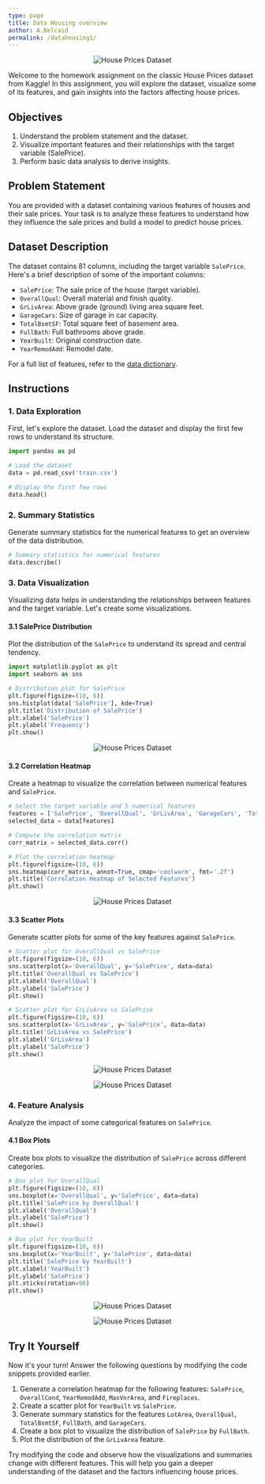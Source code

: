 ```yaml
---
type: page
title: Data Housing overview
author: A.Belcaid
permalink: /datahousing1/
---
```


<p align="center">
  <img src="{{ site.baseurl }}/static_files/kaggle_housing_logo.png" alt="House Prices Dataset">
</p>

Welcome to the homework assignment on the classic House Prices dataset from Kaggle! In this assignment, you will explore the dataset, visualize some of its features, and gain insights into the factors affecting house prices.

## Objectives
1. Understand the problem statement and the dataset.
2. Visualize important features and their relationships with the target variable (SalePrice).
3. Perform basic data analysis to derive insights.

## Problem Statement
You are provided with a dataset containing various features of houses and their sale prices. Your task is to analyze these features to understand how they influence the sale prices and build a model to predict house prices.

## Dataset Description
The dataset contains 81 columns, including the target variable `SalePrice`. Here's a brief description of some of the important columns:

- `SalePrice`: The sale price of the house (target variable).
- `OverallQual`: Overall material and finish quality.
- `GrLivArea`: Above grade (ground) living area square feet.
- `GarageCars`: Size of garage in car capacity.
- `TotalBsmtSF`: Total square feet of basement area.
- `FullBath`: Full bathrooms above grade.
- `YearBuilt`: Original construction date.
- `YearRemodAdd`: Remodel date.

For a full list of features, refer to the [data dictionary](https://www.kaggle.com/competitions/house-prices-advanced-regression-techniques/data).

## Instructions

### 1. Data Exploration
First, let's explore the dataset. Load the dataset and display the first few rows to understand its structure.

```python
import pandas as pd

# Load the dataset
data = pd.read_csv('train.csv')

# Display the first few rows
data.head()
```


### 2. Summary Statistics
Generate summary statistics for the numerical features to get an overview of the data distribution.

```python
# Summary statistics for numerical features
data.describe()
```


### 3. Data Visualization
Visualizing data helps in understanding the relationships between features and the target variable. Let's create some visualizations.

#### 3.1 SalePrice Distribution
Plot the distribution of the `SalePrice` to understand its spread and central tendency.

```python
import matplotlib.pyplot as plt
import seaborn as sns

# Distribution plot for SalePrice
plt.figure(figsize=(10, 6))
sns.histplot(data['SalePrice'], kde=True)
plt.title('Distribution of SalePrice')
plt.xlabel('SalePrice')
plt.ylabel('Frequency')
plt.show()
```

<p align="center">
  <img src="{{ site.baseurl }}/static_files/homework1/housing_disribution.png" alt="House Prices Dataset">
</p>

#### 3.2 Correlation Heatmap
Create a heatmap to visualize the correlation between numerical features and `SalePrice`.

```python
# Select the target variable and 5 numerical features
features = ['SalePrice', 'OverallQual', 'GrLivArea', 'GarageCars', 'TotalBsmtSF', 'YearBuilt']
selected_data = data[features]

# Compute the correlation matrix
corr_matrix = selected_data.corr()

# Plot the correlation heatmap
plt.figure(figsize=(10, 6))
sns.heatmap(corr_matrix, annot=True, cmap='coolwarm', fmt='.2f')
plt.title('Correlation Heatmap of Selected Features')
plt.show()
```

<p align="center">
  <img src="{{ site.baseurl }}/static_files/homework1/heatmap.png" alt="House Prices Dataset">
</p>


#### 3.3 Scatter Plots
Generate scatter plots for some of the key features against `SalePrice`.

```python
# Scatter plot for OverallQual vs SalePrice
plt.figure(figsize=(10, 6))
sns.scatterplot(x='OverallQual', y='SalePrice', data=data)
plt.title('OverallQual vs SalePrice')
plt.xlabel('OverallQual')
plt.ylabel('SalePrice')
plt.show()

# Scatter plot for GrLivArea vs SalePrice
plt.figure(figsize=(10, 6))
sns.scatterplot(x='GrLivArea', y='SalePrice', data=data)
plt.title('GrLivArea vs SalePrice')
plt.xlabel('GrLivArea')
plt.ylabel('SalePrice')
plt.show()
```

<p align="center">
  <img src="{{ site.baseurl }}/static_files/homework1/sale_overalQual.png" alt="House Prices Dataset">
</p>


<p align="center">
  <img src="{{ site.baseurl }}/static_files/homework1/sale_GrLivArea.png" alt="House Prices Dataset">
</p>


### 4. Feature Analysis
Analyze the impact of some categorical features on `SalePrice`.

#### 4.1 Box Plots
Create box plots to visualize the distribution of `SalePrice` across different categories.

```python
# Box plot for OverallQual
plt.figure(figsize=(10, 6))
sns.boxplot(x='OverallQual', y='SalePrice', data=data)
plt.title('SalePrice by OverallQual')
plt.xlabel('OverallQual')
plt.ylabel('SalePrice')
plt.show()

# Box plot for YearBuilt
plt.figure(figsize=(10, 6))
sns.boxplot(x='YearBuilt', y='SalePrice', data=data)
plt.title('SalePrice by YearBuilt')
plt.xlabel('YearBuilt')
plt.ylabel('SalePrice')
plt.xticks(rotation=90)
plt.show()
```

<p align="center">
  <img src="{{ site.baseurl }}/static_files/homework1/price_by_overalQual.png" alt="House Prices Dataset">
</p>

<p align="center">
  <img src="{{ site.baseurl }}/static_files/homework1/price_by_yearbuilt.png" alt="House Prices Dataset">
</p>

## Try It Yourself

Now it's your turn! Answer the following questions by modifying the code snippets provided earlier.


1. Generate a correlation heatmap for the following features: `SalePrice`, `OverallCond`, `YearRemodAdd`, `MasVnrArea`, and `Fireplaces`.
2. Create a scatter plot for `YearBuilt` vs `SalePrice`.
3. Generate summary statistics for the features `LotArea`, `OverallQual`, `TotalBsmtSF`, `FullBath`, and `GarageCars`.
4. Create a box plot to visualize the distribution of `SalePrice` by `FullBath`.
5. Plot the distribution of the `GrLivArea` feature.

Try modifying the code and observe how the visualizations and summaries change with different features. This will help you gain a deeper understanding of the dataset and the factors influencing house prices.
